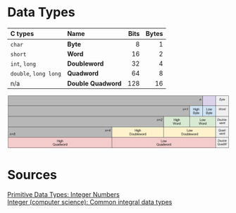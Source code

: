 # Data Types

| C types | Name | Bits | Bytes |
| :----------- | :----------- | -----------: | -----------: |
| `char` | **Byte** | 8 | 1 |
| `short` | **Word** | 16 | 2 |
| `int`, `long` | **Doubleword** | 32 | 4 |
| `double`, `long long` | **Quadword** | 64 | 8 |
| n/a | **Double Quadword** | 128 | 16 |

![Primitive Data Types](media/primitive_data_types.png)


# Sources
[Primitive Data Types: Integer Numbers](https://en.wikipedia.org/wiki/Primitive_data_type#Integer_numbers) \
[Integer (computer science): Common integral data types](https://en.wikipedia.org/wiki/Integer_(computer_science)#Common_integral_data_types)
